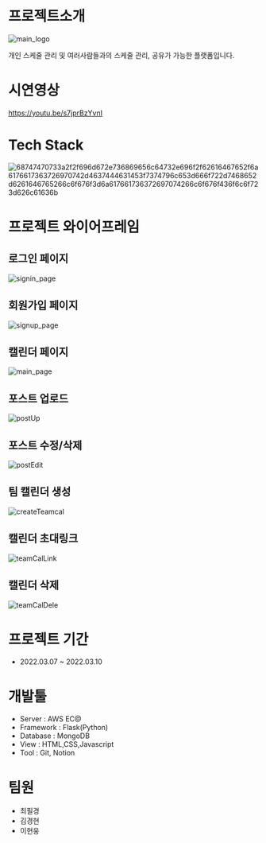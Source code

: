 # 프로젝트소개

![main_logo](https://user-images.githubusercontent.com/48235884/157587703-7daa5e1d-8a0e-46ec-ba43-478826eac9ca.png)


<p>개인 스케줄 관리 및 여러사람들과의 스케줄 관리, 공유가 가능한 플랫폼입니다.</p>


# 시연영상
https://youtu.be/s7jprBzYvnI

# Tech Stack
![68747470733a2f2f696d672e736869656c64732e696f2f62616467652f6a6176617363726970742d4637444631453f7374796c653d666f722d7468652d6261646765266c6f676f3d6a617661736372697074266c6f676f436f6c6f723d626c61636b](https://user-images.githubusercontent.com/48235884/157651142-2c12183e-1e41-45c5-bce6-2731731ea3ba.svg)


# 프로젝트 와이어프레임

## 로그인 페이지
![signin_page](https://user-images.githubusercontent.com/48235884/157588742-646c30ab-a157-4d73-ad20-c5148340895e.png)

## 회원가입 페이지
![signup_page](https://user-images.githubusercontent.com/48235884/157588768-d7ad35af-7fb0-46eb-9652-cc138a96c011.png)

## 캘린더 페이지
![main_page](https://user-images.githubusercontent.com/48235884/157588793-cb204147-87dd-4e80-801c-5be2b67f531d.png)

## 포스트 업로드
![postUp](https://user-images.githubusercontent.com/48235884/157646076-2d2ecf4a-f813-459c-9f78-c89b6fa41f13.png)

## 포스트 수정/삭제
![postEdit](https://user-images.githubusercontent.com/48235884/157646137-7cccbae3-d12f-4a4e-8fcd-9029cc5fc12e.png)

## 팀 캘린더 생성
![createTeamcal](https://user-images.githubusercontent.com/48235884/157646151-6295d8a6-27ba-4190-a828-2f1c5f0088af.png)

## 캘린더 초대링크
![teamCalLink](https://user-images.githubusercontent.com/48235884/157646158-ed00b97a-0f7e-4d84-a47b-ae0da9bf6773.png)

## 캘린더 삭제
![teamCalDele](https://user-images.githubusercontent.com/48235884/157646174-b4348aad-c715-4541-9d82-9c279d78b3b4.png)


# 프로젝트 기간
+ 2022.03.07 ~ 2022.03.10

# 개발툴
+ Server : AWS EC@
+ Framework : Flask(Python)
+ Database : MongoDB
+ View : HTML,CSS,Javascript
+ Tool : Git, Notion

# 팀원
+ 최필경
+ 김경현
+ 이현웅
